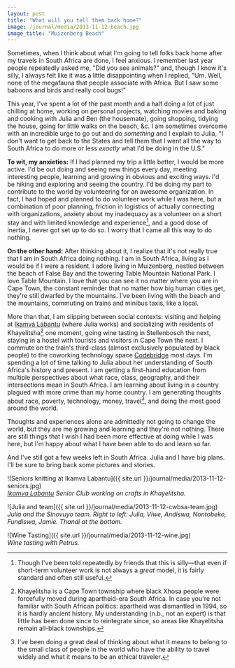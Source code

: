 ```yaml
---
layout: post
title: "What will you tell them back home?"
image: /journal/media/2013-11-12-beach.jpg
image_title: "Muizenberg Beach"
---
```


Sometimes, when I think about what I'm going to tell folks back home after my travels in South Africa are done, I feel anxious. I remember last year people repeatedly asked me, "Did you see animals?" and, though I know it's silly, I always felt like it was a little disappointing when I replied, "Um. Well, none of the megafauna that people associate with Africa. But I saw some baboons and birds and really cool bugs!"

This year, I've spent a lot of the past month and a half doing a lot of just chilling at home, working on personal projects, watching movies and baking and cooking with Julia and Ben (the housemate), going shopping, tidying the house, going for little walks on the beach, &c. I am sometimes overcome with an incredible urge to go out and do *something* and I explain to Julia, "I don't want to get back to the States and tell them that I went all the way to South Africa to do more or less *exactly* what I'd be doing in the U.S."

**To wit, my anxieties:** If I had planned my trip a little better, I would be more active. I'd be out doing and seeing new things every day, meeting interesting people, learning and growing in obvious and exciting ways. I'd be hiking and exploring and seeing the country. I'd be doing my part to contribute to the world by volunteering for an awesome organization. In fact, I had hoped and planned to do volunteer work while I was here, but a combination of poor planning, friction in logistics of actually connecting with organizations, anxiety about my inadequacy as a volunteer on a short stay and with limited knowledge and experience[^inadequacy], and a good dose of inertia, I never got set up to do so. I worry that I came all this way to do nothing.

**On the other hand:** After thinking about it, I realize that it's not really true that I am in South Africa doing nothing. I am in South Africa, living as I would be if I were a resident. I adore living in Muizenberg, nestled between the beach of False Bay and the towering Table Mountain National Park. I love Table Mountain. I love that you can see it no matter where you are in Cape Town, the constant reminder that no matter how big human cities get, they're still dwarfed by the mountains. I've been living with the beach and the mountains, commuting on trains and minibus taxis, like a local.

More than that, I am slipping between social contexts: visiting and helping at [Ikamva Labantu][] (where Julia works) and socializing with residents of Khayelitsha[^khayelitsha] one moment, going wine tasting in Stellenbosch the next, staying in a hostel with tourists and visitors in Cape Town the next. I commute on the train's third-class (almost exclusively populated by black people) to the coworking technology space [Codebridge][] most days. I'm spending a lot of time talking to Julia about her understanding of South Africa's history and present. I am getting a first-hand education from multiple perspectives about what race, class, geography, and their intersections mean in South Africa. I am learning about living in a country plagued with more crime than my home country. I am generating thoughts about race, poverty, technology, money, travel[^travel], and doing the most good around the world.

Thoughts and experiences alone are admittedly not going to change the world, but they are me growing and learning and they're not nothing. There are still things that I wish I had been more effective at doing while I was here, but I'm happy about what I have been able to do and learn so far.

And I've still got a few weeks left in South Africa. Julia and I have big plans. I'll be sure to bring back some pictures and stories.

![Seniors knitting at Ikamva Labantu]({{ site.url }}/journal/media/2013-11-12-seniors.jpg)  
*[Ikamva Labantu][] Senior Club working on crafts in Khayelitsha.*

![Julia and team]({{ site.url }}/journal/media/2013-11-12-cwbsa-team.jpg)  
*Julia and the Sinovuyo team. Right to left: Julia, Viwe, Andiswa, Nontobeko, Fundiswa, Jamie. Thandi at the bottom.*

![Wine Tasting]({{ site.url }}/journal/media/2013-11-12-wine.jpg)  
*Wine tasting with Petrus.*

[^inadequacy]: Though I've been told repeatedly by friends that this is silly—that even if short-term volunteer work is not always a *great* model, it is fairly standard and often still useful.
[^khayelitsha]: Khayelitsha is a Cape Town township where black Xhosa people were forcefully moved during apartheid-era South Africa. In case you're not familiar with South African politics: apartheid was dismantled in 1994, so it is hardly ancient history. My understanding (n.b., not an expert) is that little has been done since to reintegrate since, so areas like Khayelitsha remain all-black townships.
[^travel]: I've been doing a great deal of thinking about what it means to belong to the small class of people in the world who have the ability to travel widely and what it means to be an ethical traveler.

[Codebridge]: http://codebridge.co.za/
[Ikamva Labantu]: http://ikamva.org.za/